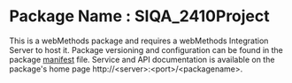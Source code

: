 # Package Name : SIQA_2410Project
This is a webMethods package and requires a webMethods Integration Server to host it. Package versioning and configuration can be found in the package [manifest](./SIQA_2410Project/manifest.v3) file. Service and API documentation is available on the package's home page http://&lt;server&gt;:&lt;port&gt;/&lt;packagename>.